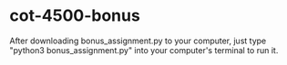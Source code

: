 # cot-4500-bonus
After downloading bonus_assignment.py to your computer, just type "python3 bonus_assignment.py" into your computer's terminal to run it.
